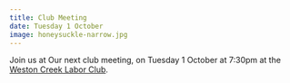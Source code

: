 ```yaml
---
title: Club Meeting
date: Tuesday 1 October
image: honeysuckle-narrow.jpg
---
```

Join us at Our next club meeting, on Tuesday 1 October at 7:30pm at the [Weston Creek Labor Club](https://goo.gl/maps/6EtdRPvfNiqLgX2U7).
